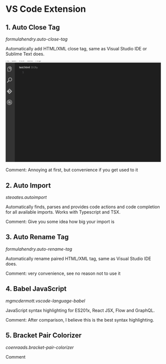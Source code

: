 # VS Code Extension

## 1. Auto Close Tag

_formulahendry.auto-close-tag_

Automatically add HTML/XML close tag, same as Visual Studio IDE or Sublime Text does.

![Alt text](./image/1.gif?raw=true 'Title')

Comment: Annoying at first, but convenience if you get used to it

## 2. Auto Import

_steoates.autoimport_

Automatically finds, parses and provides code actions and code completion for all available imports. Works with Typescript and TSX.

Comment: Give you some idea how big your import is

## 3. Auto Rename Tag

_formulahendry.auto-rename-tag_

Automatically rename paired HTML/XML tag, same as Visual Studio IDE does.

Comment: very convenience, see no reason not to use it

## 4. Babel JavaScript

_mgmcdermott.vscode-language-babel_

JavaScript syntax highlighting for ES201x, React JSX, Flow and GraphQL.

Comment: After comparison, I believe this is the best syntax highlighting.

## 5. Bracket Pair Colorizer

_coenraads.bracket-pair-colorizer_

Comment
